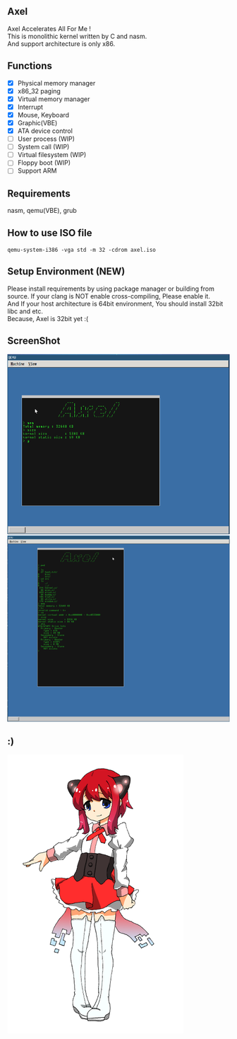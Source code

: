 ## Axel
Axel Accelerates All For Me !  
This is monolithic kernel written by C and nasm.  
And support architecture is only x86.

## Functions
- [x] Physical memory manager
- [x] x86_32 paging
- [x] Virtual memory manager
- [x] Interrupt
- [x] Mouse, Keyboard
- [x] Graphic(VBE)
- [x] ATA device control
- [ ] User process (WIP)
- [ ] System call (WIP)
- [ ] Virtual filesystem (WIP)
- [ ] Floppy boot (WIP)
- [ ] Support ARM

## Requirements
nasm, qemu(VBE), grub


## How to use ISO file
```shell:variable
qemu-system-i386 -vga std -m 32 -cdrom axel.iso
```

## Setup Environment (NEW)
Please install requirements by using package manager or building from source.
If your clang is NOT enable cross-compiling, Please enable it.  
And If your host architecture is 64bit environment, You should install 32bit libc and etc.  
Because, Axel is 32bit yet :(

## ScreenShot
![ss](./ss.png)
![ss2](./ss2.png)

## :)
![personification](./axel_tan.png)
